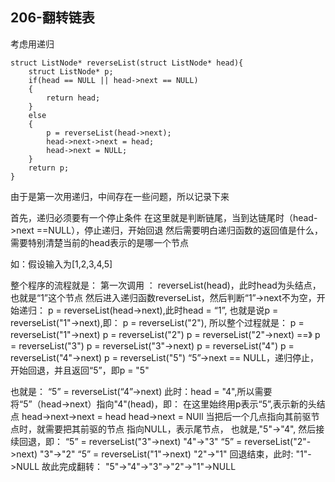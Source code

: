 ## 206-翻转链表

考虑用递归
```
struct ListNode* reverseList(struct ListNode* head){
    struct ListNode* p;
    if(head == NULL || head->next == NULL)
    {
        return head;
    }
    else
    {
        p = reverseList(head->next);
        head->next->next = head;
        head->next = NULL;
    }
    return p;
}
```
由于是第一次用递归，中间存在一些问题，所以记录下来

首先，递归必须要有一个停止条件
在这里就是判断链尾，当到达链尾时（head->next ==NULL），停止递归，开始回退
然后需要明白递归函数的返回值是什么，需要特别清楚当前的head表示的是哪一个节点

如：假设输入为[1,2,3,4,5]

整个程序的流程就是：
第一次调用 ：
reverseList(head)，此时head为头结点，也就是“1”这个节点
然后进入递归函数reverseList，然后判断“1”->next不为空，开始递归：
p = reverseList(head->next),此时head = “1”,
也就是说p = reverseList("1"->next),即：
p = reverseList("2"),
所以整个过程就是：
p = reverseList("1"->next)         p = reverseList("2")
p = reverseList("2"->next)   ==》  p = reverseList("3")
p = reverseList("3"->next)         p = reverseList("4")
p = reverseList("4"->next)         p = reverseList("5")
“5”->next == NULL，递归停止，开始回退，并且返回“5”，即p = "5"

也就是：
“5” = reverseList(“4”->next)
此时：head = "4",所以需要将“5”（head->next）指向"4"(head)，即：
在这里始终用p表示“5”,表示新的头结点
head->next->next = head
head->next = NUll
当把后一个几点指向其前驱节点时，就需要把其前驱的节点 指向NULL，表示尾节点，
也就是,"5"->"4",
然后接续回退，即：
“5” = reverseList("3"->next)    "4"->"3"
“5” = reverseList("2"->next)    "3"->"2"
“5” = reverseList("1"->next)    "2"->"1" 
回退结束，此时:
"1"->NULL
故此完成翻转：
"5"->"4"->"3"->"2"->"1"->NULL


